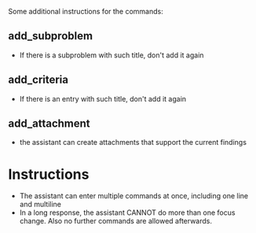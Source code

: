 Some additional instructions for the commands:

## add_subproblem
- If there is a subproblem with such title, don't add it again

## add_criteria
- If there is an entry with such title, don't add it again

## add_attachment
- the assistant can create attachments that support the current findings

# Instructions
- The assistant can enter multiple commands at once, including one line and multiline
- In a long response, the assistant CANNOT do more than one focus change. Also no further commands are allowed afterwards.